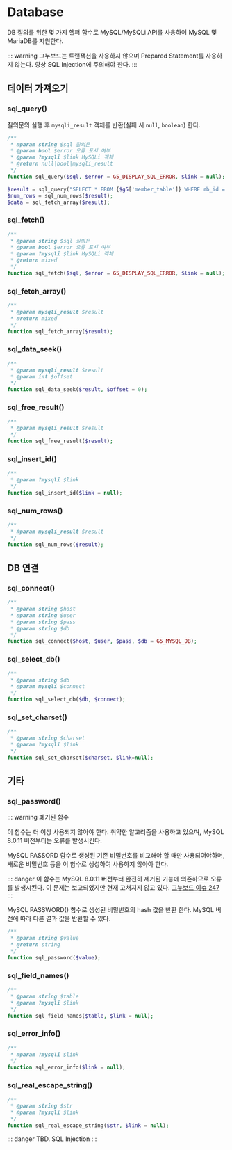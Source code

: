 # Database

DB 질의를 위한 몇 가지 헬퍼 함수로 MySQL/MySQLi API를 사용하여 MySQL 및 MariaDB를 지원한다.

::: warning
그누보드는 트랜잭션을 사용하지 않으며 Prepared Statement를 사용하지 않는다. 항상 SQL Injection에 주의해야 한다.
:::

## 데이터 가져오기

### sql_query()

질의문의 실행 후 `mysqli_result` 객체를 반환(실패 시 `null`, `boolean`) 한다.

```php
/**
 * @param string $sql 질의문
 * @param bool $error 오류 표시 여부
 * @param ?mysqli $link MySQLi 객체
 * @return null|bool|mysqli_result
 */
function sql_query($sql, $error = G5_DISPLAY_SQL_ERROR, $link = null);
```

```php
$result = sql_query("SELECT * FROM {$g5['member_table']} WHERE mb_id = 'admin'");
$num_rows = sql_num_rows($result);
$data = sql_fetch_array($result);
```

### sql_fetch()

```php
/**
 * @param string $sql 질의문
 * @param bool $error 오류 표시 여부
 * @param ?mysqli $link MySQLi 객체
 * @return mixed
 */
function sql_fetch($sql, $error = G5_DISPLAY_SQL_ERROR, $link = null);
```

### sql_fetch_array()

```php
/**
 * @param mysqli_result $result
 * @return mixed
 */
function sql_fetch_array($result);
```

### sql_data_seek()

```php
/**
 * @param mysqli_result $result
 * @param int $offset
 */
function sql_data_seek($result, $offset = 0);
```

### sql_free_result()

```php
/**
 * @param mysqli_result $result
 */
function sql_free_result($result);
```

### sql_insert_id()

```php
/**
 * @param ?mysqli $link
 */
function sql_insert_id($link = null);
```

### sql_num_rows()

```php
/**
 * @param mysqli_result $result
 */
function sql_num_rows($result);
```

## DB 연결

### sql_connect()

```php
/**
 * @param string $host
 * @param string $user
 * @param string $pass
 * @param string $db
 */
function sql_connect($host, $user, $pass, $db = G5_MYSQL_DB);
```

### sql_select_db()

```php
/**
 * @param string $db
 * @param mysqli $connect
 */
function sql_select_db($db, $connect);
```

### sql_set_charset()

```php
/**
 * @param string $charset
 * @param ?mysqli $link
 */
function sql_set_charset($charset, $link=null);
```

## 기타

### sql_password()

::: warning 폐기된 함수

이 함수는 더 이상 사용되지 않아야 한다. 취약한 알고리즘을 사용하고 있으며, MySQL 8.0.11 버전부터는 오류를 발생시킨다.

MySQL PASSORD 함수로 생성된 기존 비밀번호를 비교해야 할 때만 사용되어야하며, 새로운 비밀번호 등을 이 함수로 생성하여 사용하지 않아야 한다.

::: danger
이 함수는 MySQL 8.0.11 버전부터 완전히 제거된 기능에 의존하므로 오류를 발생시킨다. 이 문제는 보고되었지만 현재 고쳐지지 않고 있다. [그누보드 이슈 247](https://github.com/gnuboard/gnuboard5/issues/247)
:::

MySQL PASSWORD() 함수로 생성된 비밀번호의 hash 값을 반환 한다. MySQL 버전에 따라 다른 결과 값을 반환할 수 있다.

```php
/**
 * @param string $value
 * @return string
 */
function sql_password($value);
```

### sql_field_names()

```php
/**
 * @param string $table
 * @param ?mysqli $link
 */
function sql_field_names($table, $link = null);
```

### sql_error_info()

```php
/**
 * @param ?mysqli $link
 */
function sql_error_info($link = null);
```

### sql_real_escape_string()

```php
/**
 * @param string $str
 * @param ?mysqli $link
 */
function sql_real_escape_string($str, $link = null);
```

::: danger
TBD. SQL Injection
:::
